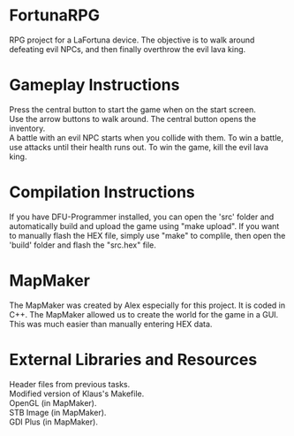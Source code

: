 # FortunaRPG
RPG project for a LaFortuna device. 
The objective is to walk around defeating evil NPCs, and then finally overthrow the evil lava king.

# Gameplay Instructions
Press the central button to start the game when on the start screen.   
Use the arrow buttons to walk around. The central button opens the inventory.   
A battle with an evil NPC starts when you collide with them. 
To win a battle, use attacks until their health runs out. 
To win the game, kill the evil lava king. 

# Compilation Instructions
If you have DFU-Programmer installed, you can open the 'src' folder and automatically build and upload the game using "make upload".
If you want to manually flash the HEX file, simply use "make" to complile, then open the 'build' folder and flash the "src.hex" file.

# MapMaker
The MapMaker was created by Alex especially for this project. It is coded in C++. 
The MapMaker allowed us to create the world for the game in a GUI. This was much easier than manually entering HEX data. 

# External Libraries and Resources
Header files from previous tasks.     
Modified version of Klaus's Makefile.    
OpenGL (in MapMaker).  
STB Image (in MapMaker).  
GDI Plus (in MapMaker).  


